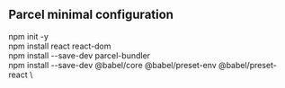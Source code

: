 
## Parcel minimal configuration

npm init -y \
npm install react react-dom \
npm install --save-dev parcel-bundler \
npm install --save-dev @babel/core @babel/preset-env @babel/preset-react \


